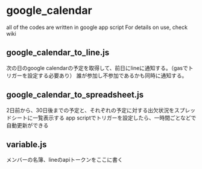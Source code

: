 # google_calendar

all of the codes are written in google app script
For details on use, check wiki

## google_calendar_to_line.js
次の日のgoogle calendarの予定を取得して、前日にlineに通知する。（gasでトリガーを設定する必要あり）
誰が参加し不参加であるかも同時に通知する。

## google_calendar_to_spreadsheet.js
2日前から、30日後までの予定と、それぞれの予定に対する出欠状況をスプレッドシートに一覧表示する
app scriptでトリガーを設定したら、一時間ごとなどで自動更新ができる

## variable.js
メンバーの名簿、lineのapiトークンをここに書く
